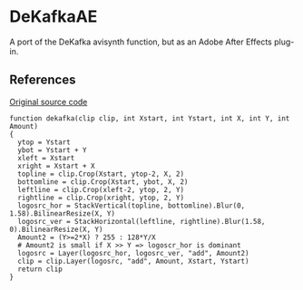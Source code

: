 # DeKafkaAE

A port of the DeKafka avisynth function, but as an Adobe After Effects plug-in.

## References

[Original source code](http://avisynth.nl/index.php/DeKafka)

```
function dekafka(clip clip, int Xstart, int Ystart, int X, int Y, int Amount)
{
  ytop = Ystart
  ybot = Ystart + Y
  xleft = Xstart
  xright = Xstart + X
  topline = clip.Crop(Xstart, ytop-2, X, 2)
  bottomline = clip.Crop(Xstart, ybot, X, 2)
  leftline = clip.Crop(xleft-2, ytop, 2, Y)
  rightline = clip.Crop(xright, ytop, 2, Y)
  logosrc_hor = StackVertical(topline, bottomline).Blur(0, 1.58).BilinearResize(X, Y)
  logosrc_ver = StackHorizontal(leftline, rightline).Blur(1.58, 0).BilinearResize(X, Y)
  Amount2 = (Y>=2*X) ? 255 : 128*Y/X
  # Amount2 is small if X >> Y => logoscr_hor is dominant
  logosrc = Layer(logosrc_hor, logosrc_ver, "add", Amount2)
  clip = clip.Layer(logosrc, "add", Amount, Xstart, Ystart)
  return clip
}
```
